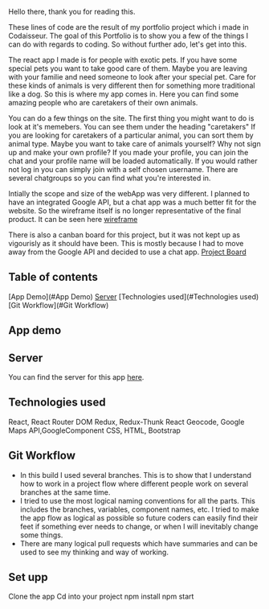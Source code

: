 Hello there, thank you for reading this.

These lines of code are the result of my portfolio project which i made in Codaisseur. The goal of this Portfolio is to show you a few of the things I can do with regards to coding. So without further ado, let's get into this.

The react app I made is for people with exotic pets. If you have some special pets you want to take good care of them. Maybe you are leaving with your familie and need someone to look after your special pet. Care for these kinds of animals is very different then for something more traditional like a dog. So this is where my app comes in. Here you can find some amazing people who are caretakers of their own animals.

You can do a few things on the site.
The first thing you might want to do is look at it's memebers. You can see them under the heading "caretakers"
If you are looking for caretakers of a particular animal, you can sort them by animal type.
Maybe you want to take care of animals yourself? Why not sign up and make your own profile?
If you made your profile, you can join the chat and your profile name will be loaded automatically. If you would rather not log in you can simply join with a self chosen username. There are several chatgroups so you can find what you're interested in.

Intially the scope and size of the webApp was very different. I planned to have an integrated Google API, but a chat app was a much better fit for the website. So the wireframe itself is no longer representative of the final product. It can be seen here [wireframe](https://wireframe.cc/dvThS6)

There is also a canban board for this project, but it was not kept up as vigourisly as it should have been. This is mostly because I had to move away from the Google API and decided to use a chat app. [Project Board](https://github.com/users/Patrick-L-89/projects/1)

## Table of contents

[App Demo](#App Demo)
[Server](#server)
[Technologies used](#Technologies used)
[Git Workflow](#Git Workflow)

## App demo

## Server

You can find the server for this app [here](https://github.com/Patrick-L-89/portfolio_backend).

## Technologies used

React, React Router DOM
Redux, Redux-Thunk
React Geocode, Google Maps API,GoogleComponent
CSS, HTML, Bootstrap

## Git Workflow

- In this build I used several branches. This is to show that I understand how to work in a project flow where different people work on several branches at the same time.
- I tried to use the most logical naming conventions for all the parts. This includes the branches, variables, component names, etc. I tried to make the app flow as logical as possible so future coders can easily find their feet if something ever needs to change, or when I will inevitably change some things.
- There are many logical pull requests which have summaries and can be used to see my thinking and way of working.

## Set upp

Clone the app
Cd into your project
npm install
npm start
